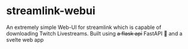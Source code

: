 # streamlink-webui
An extremely simple Web-UI for streamlink which is capable of downloading Twitch Livestreams.
Built using ~~a flask api~~ FastAPI 🎉 and a svelte web app

